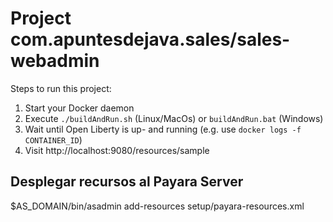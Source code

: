 # Project com.apuntesdejava.sales/sales-webadmin

Steps to run this project:

1. Start your Docker daemon
2. Execute `./buildAndRun.sh` (Linux/MacOs) or `buildAndRun.bat` (Windows)
3. Wait until Open Liberty is up- and running (e.g. use `docker logs -f CONTAINER_ID`)
4. Visit http://localhost:9080/resources/sample

## Desplegar recursos al Payara Server
$AS_DOMAIN/bin/asadmin add-resources setup/payara-resources.xml